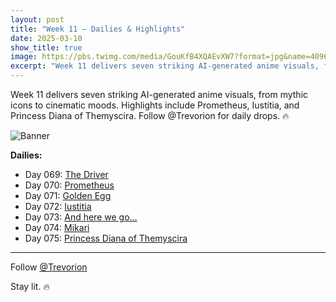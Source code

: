 ```yaml
---
layout: post
title: "Week 11 – Dailies & Highlights"
date: 2025-03-10
show_title: true
image: https://pbs.twimg.com/media/GouKfB4XQAEvXW7?format=jpg&name=4096x4096
excerpt: "Week 11 delivers seven striking AI-generated anime visuals, from mythic icons to cinematic moods. Highlights include Prometheus, Iustitia, and Princess Diana of Themyscira. Follow @Trevorion for daily drops. 🔥"
---
```


<div style="max-width: 640px; height: auto;">
  <p>Week 11 delivers seven striking AI-generated anime visuals, from mythic icons to cinematic moods. Highlights include Prometheus, Iustitia, and Princess Diana of Themyscira. Follow @Trevorion for daily drops. 🔥</p>
  <p><img src="https://pbs.twimg.com/media/GouKfB4XQAEvXW7?format=jpg&name=4096x4096" alt="Banner"  style="max-width: 640px; height: auto;" /></p>
</div>

**Dailies:**
- Day 069: [The Driver](https://x.com/Trevorion/status/1898975638729478144)
- Day 070: [Prometheus](https://x.com/Trevorion/status/1899366568691122329)
- Day 071: [Golden Egg](https://x.com/Trevorion/status/1899703336271544418)
- Day 072: [Iustitia](https://x.com/Trevorion/status/1900237091025436910)
- Day 073: [And here we go...](https://x.com/Trevorion/status/1900605211984752675)
- Day 074: [Mikari](https://x.com/Trevorion/status/1900856997471268873)
- Day 075: [Princess Diana of Themyscira](https://x.com/Trevorion/status/1901241047637704742)

---
Follow [@Trevorion](https://x.com/Trevorion)

Stay lit. 🔥
